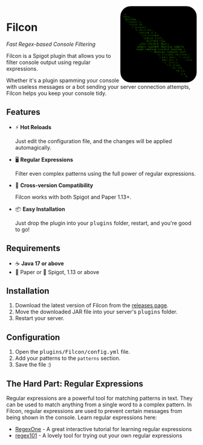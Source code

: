 <img align="right" width="40%" src="./assets/logo.png" alt="The Filcon logo, the silhouette of a bird stylised using green binary numbers on a black background">

# Filcon

_Fast Regex-based Console Filtering_

Filcon is a Spigot plugin that allows you to filter console output using regular expressions.

Whether it's a plugin spamming your console with useless messages or a bot sending your server connection
attempts, Filcon helps you keep your console tidy.

## Features

- ⚡ **Hot Reloads**

    Just edit the configuration file, and the changes will be applied automagically.
- 🖥️ **Regular Expressions**

    Filter even complex patterns using the full power of regular expressions.
- 💾 **Cross-version Compatibility**

    Filcon works with both Spigot and Paper 1.13+.
- 📦 **Easy Installation**

    Just drop the plugin into your <kbd>plugins</kbd> folder, restart, and you're good to go!

## Requirements

- ☕ **Java 17 or above**
- 📃 Paper or 🚰 Spigot, 1.13 or above

## Installation

1. Download the latest version of Filcon from the [releases page](https://github.com/bluelhf/filcon/releases).
2. Move the downloaded JAR file into your server's <kbd>plugins</kbd> folder.
3. Restart your server.

## Configuration

1. Open the <kbd>plugins/Filcon/config.yml</kbd> file.
2. Add your patterns to the `patterns` section.
3. Save the file :)

## The Hard Part: Regular Expressions

Regular expressions are a powerful tool for matching patterns in text. They can be used to match anything from a single
word to a complex pattern. In Filcon, regular expressions are used to prevent certain messages from being shown in the console.
Learn regular expressions here:

- [RegexOne](https://regexone.com/) - A great interactive tutorial for learning regular expressions
- [regex101](https://regex101.com/) - A lovely tool for trying out your own regular expressions